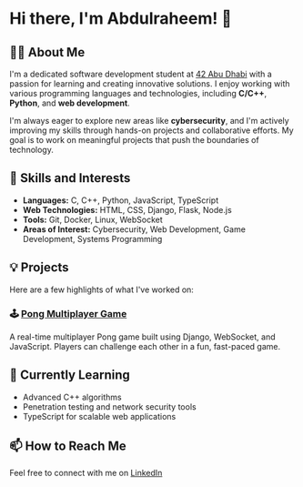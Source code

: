 # Hi there, I'm Abdulraheem! 👋

## 👨‍💻 About Me

I'm a dedicated software development student at [42 Abu Dhabi](https://www.42abudhabi.ae/) with a passion for learning and creating innovative solutions. I enjoy working with various programming languages and technologies, including **C/C++**, **Python**, and **web development**. 

I'm always eager to explore new areas like **cybersecurity**, and I'm actively improving my skills through hands-on projects and collaborative efforts. My goal is to work on meaningful projects that push the boundaries of technology.

## 🌟 Skills and Interests
- **Languages:** C, C++, Python, JavaScript, TypeScript
- **Web Technologies:** HTML, CSS, Django, Flask, Node.js
- **Tools:** Git, Docker, Linux, WebSocket
- **Areas of Interest:** Cybersecurity, Web Development, Game Development, Systems Programming


## 💡 Projects
Here are a few highlights of what I've worked on:

### 🕹️ [Pong Multiplayer Game](https://github.com/your-username/pong-game)
A real-time multiplayer Pong game built using Django, WebSocket, and JavaScript. Players can challenge each other in a fun, fast-paced game.


## 🌱 Currently Learning
- Advanced C++ algorithms
- Penetration testing and network security tools
- TypeScript for scalable web applications

## 📫 How to Reach Me
Feel free to connect with me on [LinkedIn](www.linkedin.com/in/abdulraheem-alsomahey-035426232)
